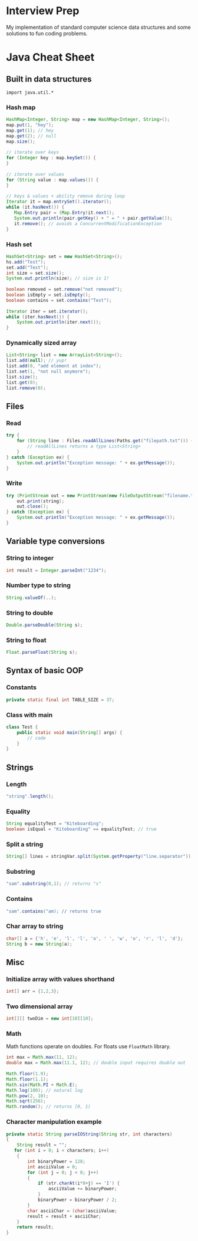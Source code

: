 # Interview Prep
My implementation of standard computer science data structures and some solutions to fun coding problems.

# Java Cheat Sheet

## Built in data structures
`import java.util.*`

### Hash map
```java
HashMap<Integer, String> map = new HashMap<Integer, String>();
map.put(1, "hey");
map.get(1); // hey
map.get(2); // null
map.size();
   
// iterate over keys
for (Integer key : map.keySet()) {
}
   
// iterate over values
for (String value : map.values()) {
}
   
// keys & values + ability remove during loop
Iterator it = map.entrySet().iterator();
while (it.hasNext()) {
   Map.Entry pair = (Map.Entry)it.next();
   System.out.println(pair.getKey() + " = " + pair.getValue());
   it.remove(); // avoids a ConcurrentModificationException
}
```
### Hash set
```java
HashSet<String> set = new HashSet<String>();
hs.add("Test");
set.add("Test");
int size = set.size();
System.out.println(size); // size is 1!
   
boolean removed = set.remove("not removed");
boolean isEmpty = set.isEmpty();
boolean contains = set.contains("Test");
   	
Iterator iter = set.iterator();
while (iter.hasNext()) {
    System.out.println(iter.next());
}
```      
### Dynamically sized array

```java
List<String> list = new ArrayList<String>();
list.add(null); // yup!
list.add(0, "add element at index");
list.set(1, "not null anymore");
list.size();
list.get(0);
list.remove(0);
```
## Files
### Read

```java
try {
	for (String line : Files.readAllLines(Paths.get("filepath.txt"))) {
		// readAllLines returns a type List<String>
	}
} catch (Exception ex) {
	System.out.println("Exception message: " + ex.getMessage());
}
```

### Write
```java
try (PrintStream out = new PrintStream(new FileOutputStream("filename.txt"))) {
	out.print(string);
	out.close();
} catch (Exception ex) {
	System.out.println("Exception message: " + ex.getMessage());
}
```
	
## Variable type conversions
### String to integer
```java
int result = Integer.parseInt("1234");
```
### Number type to string
```java
String.valueOf(..);
```	

### String to double
```java
Double.parseDouble(String s);
```

### String to float
```java	
Float.parseFloat(String s);
```

## Syntax of basic OOP
### Constants
```java
private static final int TABLE_SIZE = 37;
```

### Class with main
```java
class Test {
	public static void main(String[] args) {
		// code
	}
}
```
	
## Strings

### Length
```java
"string".length();
```
### Equality
```java
String equalityTest = "Kiteboarding";
boolean isEqual = "Kiteboarding" == equalityTest; // true
```	
### Split a string
```java
String[] lines = stringVar.split(System.getProperty("line.separator"));
```

### Substring
```java
"sam".substring(0,1); // returns "s"
```
	
### Contains
```java
"sam".contains("am); // returns true
```
	
### Char array to string
```java
char[] a = {'h', 'e', 'l', 'l', 'o', ' ', 'w', 'o', 'r', 'l', 'd'};
String b = new String(a);
```

## Misc
	
### Initialize array with values shorthand
```java
int[] arr = {1,2,3};
```
	
### Two dimensional array
```java
int[][] twoDim = new int[10][10];
```
	
### Math
Math functions operate on doubles. For floats use `FloatMath` library.

```java
int max = Math.max(11, 12);
double max = Math.max(11.1, 12); // double input requires double out
	
Math.floor(1.9);
Math.floor(1.1);
Math.sin(Math.PI + Math.E);
Math.log(100); // natural log
Math.pow(2, 10); 
Math.sqrt(256);
Math.random(); // returns [0, 1)
```

### Character manipulation example
```java
private static String parseIOString(String str, int characters)
{
	String result = "";
   for (int i = 0; i < characters; i++)
	{
  		int binaryPower = 128;
  		int asciiValue = 0;
  		for (int j = 0; j < 8; j++)
  		{
     		if (str.charAt(i*8+j) == 'I') {
        		asciiValue += binaryPower;
     		}
     		binaryPower = binaryPower / 2;
  		}
  		char asciiChar = (char)asciiValue;
  		result = result + asciiChar;
	}
	return result;
}
```

